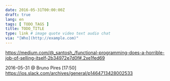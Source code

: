 ```yaml
---
date: 2016-05-31T00:00:00Z
draft: true
lang: en
tags: [ TODO_TAGS ]
title: TODO_TITLE
type: link # image quote video text audio chat
via: "[Who](http://example.com)"
---
```


<https://medium.com/@_santosh_/functional-programming-does-a-horrible-job-of-selling-itself-2b34972e7d0f#.2xe1fed69>

2016-05-31 @ Bruno Pires [17:50]
https://ios.slack.com/archives/general/p1464713428002533

